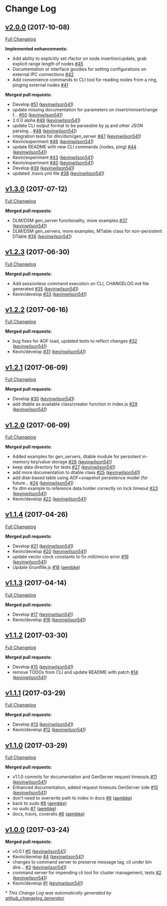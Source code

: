 # Change Log

## [v2.0.0](https://github.com/azuqua/clusterluck/tree/v2.0.0) (2017-10-08)
[Full Changelog](https://github.com/azuqua/clusterluck/compare/v1.3.0...v2.0.0)

**Implemented enhancements:**

- Add ability to explicitly set rfactor on node insertion/update, grab explicit range length of nodes [\#45](https://github.com/azuqua/clusterluck/issues/45)
- Documentation or interface goodies for setting configurations on external IPC connections [\#42](https://github.com/azuqua/clusterluck/issues/42)
- Add convenience commands to CLI tool for reading nodes from a ring, pinging external nodes [\#41](https://github.com/azuqua/clusterluck/issues/41)

**Merged pull requests:**

- Develop [\#51](https://github.com/azuqua/clusterluck/pull/51) ([kevinwilson541](https://github.com/kevinwilson541))
- update missing documentation for parameters on insert/minsert/range f… [\#50](https://github.com/azuqua/clusterluck/pull/50) ([kevinwilson541](https://github.com/kevinwilson541))
- 2.0.0 alpha [\#49](https://github.com/azuqua/clusterluck/pull/49) ([kevinwilson541](https://github.com/kevinwilson541))
- update CLI output format to be parseable by jq and other JSON parsing… [\#48](https://github.com/azuqua/clusterluck/pull/48) ([kevinwilson541](https://github.com/kevinwilson541))
- integration tests for dlm/dsm/gen\_server [\#47](https://github.com/azuqua/clusterluck/pull/47) ([kevinwilson541](https://github.com/kevinwilson541))
- Kevin/experiment [\#46](https://github.com/azuqua/clusterluck/pull/46) ([kevinwilson541](https://github.com/kevinwilson541))
- update README with new CLI commands \(nodes, ping\) [\#44](https://github.com/azuqua/clusterluck/pull/44) ([kevinwilson541](https://github.com/kevinwilson541))
- Kevin/experiment [\#43](https://github.com/azuqua/clusterluck/pull/43) ([kevinwilson541](https://github.com/kevinwilson541))
- Kevin/experiment [\#40](https://github.com/azuqua/clusterluck/pull/40) ([kevinwilson541](https://github.com/kevinwilson541))
- Develop [\#39](https://github.com/azuqua/clusterluck/pull/39) ([kevinwilson541](https://github.com/kevinwilson541))
- updated .travis.yml file [\#38](https://github.com/azuqua/clusterluck/pull/38) ([kevinwilson541](https://github.com/kevinwilson541))

## [v1.3.0](https://github.com/azuqua/clusterluck/tree/v1.3.0) (2017-07-12)
[Full Changelog](https://github.com/azuqua/clusterluck/compare/v1.2.3...v1.3.0)

**Merged pull requests:**

- DLM/DSM gen\_server functionality, more examples [\#37](https://github.com/azuqua/clusterluck/pull/37) ([kevinwilson541](https://github.com/kevinwilson541))
- DLM/DSM gen\_servers, more examples, MTable class for non-persistent DTable [\#36](https://github.com/azuqua/clusterluck/pull/36) ([kevinwilson541](https://github.com/kevinwilson541))

## [v1.2.3](https://github.com/azuqua/clusterluck/tree/v1.2.3) (2017-06-30)
[Full Changelog](https://github.com/azuqua/clusterluck/compare/v1.2.2...v1.2.3)

**Merged pull requests:**

- Add sessionless command execution on CLI, CHANGELOG.md file generated [\#35](https://github.com/azuqua/clusterluck/pull/35) ([kevinwilson541](https://github.com/kevinwilson541))
- Kevin/develop [\#33](https://github.com/azuqua/clusterluck/pull/33) ([kevinwilson541](https://github.com/kevinwilson541))

## [v1.2.2](https://github.com/azuqua/clusterluck/tree/v1.2.2) (2017-06-16)
[Full Changelog](https://github.com/azuqua/clusterluck/compare/v1.2.1...v1.2.2)

**Merged pull requests:**

- bug fixes for AOF load, updated tests to reflect changes [\#32](https://github.com/azuqua/clusterluck/pull/32) ([kevinwilson541](https://github.com/kevinwilson541))
- Kevin/develop [\#31](https://github.com/azuqua/clusterluck/pull/31) ([kevinwilson541](https://github.com/kevinwilson541))

## [v1.2.1](https://github.com/azuqua/clusterluck/tree/v1.2.1) (2017-06-09)
[Full Changelog](https://github.com/azuqua/clusterluck/compare/v1.2.0...v1.2.1)

**Merged pull requests:**

- Develop [\#30](https://github.com/azuqua/clusterluck/pull/30) ([kevinwilson541](https://github.com/kevinwilson541))
- add dtable as available class/creator function in index.js [\#29](https://github.com/azuqua/clusterluck/pull/29) ([kevinwilson541](https://github.com/kevinwilson541))

## [v1.2.0](https://github.com/azuqua/clusterluck/tree/v1.2.0) (2017-06-09)
[Full Changelog](https://github.com/azuqua/clusterluck/compare/v1.1.4...v1.2.0)

**Merged pull requests:**

- Added examples for gen\_servers, dtable module for persistent in-memory key/value storage [\#28](https://github.com/azuqua/clusterluck/pull/28) ([kevinwilson541](https://github.com/kevinwilson541))
- keep data directory for tests [\#27](https://github.com/azuqua/clusterluck/pull/27) ([kevinwilson541](https://github.com/kevinwilson541))
- add more documentation to dtable class [\#25](https://github.com/azuqua/clusterluck/pull/25) ([kevinwilson541](https://github.com/kevinwilson541))
- add disk-based table using AOF+snapshot persistence model \(for future… [\#24](https://github.com/azuqua/clusterluck/pull/24) ([kevinwilson541](https://github.com/kevinwilson541))
- fix dlm example to reference data.holder correctly on lock timeout [\#23](https://github.com/azuqua/clusterluck/pull/23) ([kevinwilson541](https://github.com/kevinwilson541))
- Kevin/develop [\#22](https://github.com/azuqua/clusterluck/pull/22) ([kevinwilson541](https://github.com/kevinwilson541))

## [v1.1.4](https://github.com/azuqua/clusterluck/tree/v1.1.4) (2017-04-26)
[Full Changelog](https://github.com/azuqua/clusterluck/compare/v1.1.3...v1.1.4)

**Merged pull requests:**

- Develop [\#21](https://github.com/azuqua/clusterluck/pull/21) ([kevinwilson541](https://github.com/kevinwilson541))
- Kevin/develop [\#20](https://github.com/azuqua/clusterluck/pull/20) ([kevinwilson541](https://github.com/kevinwilson541))
- update vector clock constants to fix milli/micro error [\#19](https://github.com/azuqua/clusterluck/pull/19) ([kevinwilson541](https://github.com/kevinwilson541))
- Update Gruntfile.js [\#18](https://github.com/azuqua/clusterluck/pull/18) ([aembke](https://github.com/aembke))

## [v1.1.3](https://github.com/azuqua/clusterluck/tree/v1.1.3) (2017-04-14)
[Full Changelog](https://github.com/azuqua/clusterluck/compare/v1.1.2...v1.1.3)

**Merged pull requests:**

- Develop [\#17](https://github.com/azuqua/clusterluck/pull/17) ([kevinwilson541](https://github.com/kevinwilson541))
- Kevin/develop [\#16](https://github.com/azuqua/clusterluck/pull/16) ([kevinwilson541](https://github.com/kevinwilson541))

## [v1.1.2](https://github.com/azuqua/clusterluck/tree/v1.1.2) (2017-03-30)
[Full Changelog](https://github.com/azuqua/clusterluck/compare/v1.1.1...v1.1.2)

**Merged pull requests:**

- Develop [\#15](https://github.com/azuqua/clusterluck/pull/15) ([kevinwilson541](https://github.com/kevinwilson541))
- remove TODOs from CLI and update README with patch [\#14](https://github.com/azuqua/clusterluck/pull/14) ([kevinwilson541](https://github.com/kevinwilson541))

## [v1.1.1](https://github.com/azuqua/clusterluck/tree/v1.1.1) (2017-03-29)
[Full Changelog](https://github.com/azuqua/clusterluck/compare/v1.1.0...v1.1.1)

**Merged pull requests:**

- Develop [\#13](https://github.com/azuqua/clusterluck/pull/13) ([kevinwilson541](https://github.com/kevinwilson541))
- Kevin/develop [\#12](https://github.com/azuqua/clusterluck/pull/12) ([kevinwilson541](https://github.com/kevinwilson541))

## [v1.1.0](https://github.com/azuqua/clusterluck/tree/v1.1.0) (2017-03-29)
[Full Changelog](https://github.com/azuqua/clusterluck/compare/v1.0.0...v1.1.0)

**Merged pull requests:**

- v1.1.0 commits for documentation and GenServer request timeouts [\#11](https://github.com/azuqua/clusterluck/pull/11) ([kevinwilson541](https://github.com/kevinwilson541))
- Enhanced documentation, added request timeouts GenServer side [\#10](https://github.com/azuqua/clusterluck/pull/10) ([kevinwilson541](https://github.com/kevinwilson541))
- don't need to overwrite path to index in docs [\#9](https://github.com/azuqua/clusterluck/pull/9) ([aembke](https://github.com/aembke))
- back to sudo [\#8](https://github.com/azuqua/clusterluck/pull/8) ([aembke](https://github.com/aembke))
- no sudo [\#7](https://github.com/azuqua/clusterluck/pull/7) ([aembke](https://github.com/aembke))
- docs, travis, coveralls [\#6](https://github.com/azuqua/clusterluck/pull/6) ([aembke](https://github.com/aembke))

## [v1.0.0](https://github.com/azuqua/clusterluck/tree/v1.0.0) (2017-03-24)
**Merged pull requests:**

- v0.0.1 [\#5](https://github.com/azuqua/clusterluck/pull/5) ([kevinwilson541](https://github.com/kevinwilson541))
- Kevin/develop [\#4](https://github.com/azuqua/clusterluck/pull/4) ([kevinwilson541](https://github.com/kevinwilson541))
- changes to command server to preserve message tag, cli under bin dire… [\#3](https://github.com/azuqua/clusterluck/pull/3) ([kevinwilson541](https://github.com/kevinwilson541))
- command server for impending cli tool for cluster management, tests [\#2](https://github.com/azuqua/clusterluck/pull/2) ([kevinwilson541](https://github.com/kevinwilson541))
- Kevin/develop [\#1](https://github.com/azuqua/clusterluck/pull/1) ([kevinwilson541](https://github.com/kevinwilson541))



\* *This Change Log was automatically generated by [github_changelog_generator](https://github.com/skywinder/Github-Changelog-Generator)*
